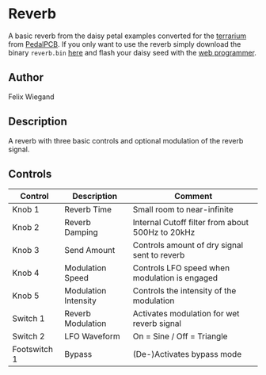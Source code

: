 # Reverb

A basic reverb from the daisy petal examples converted for the [terrarium](https://www.pedalpcb.com/product/pcb351/) from [PedalPCB](https://www.pedalpcb.com).
If you only want to use the reverb simply download the binary `reverb.bin` [here](https://github.com/fxwiegand/terrarium-reverb/releases) and flash your daisy seed with the [web programmer](https://electro-smith.github.io/Programmer/).

## Author

Felix Wiegand

## Description

A reverb with three basic controls and optional modulation of the reverb signal.

## Controls

| Control | Description | Comment |
| --- | --- | --- |
| Knob 1 | Reverb Time | Small room to near-infinite |
| Knob 2 | Reverb Damping | Internal Cutoff filter from about 500Hz to 20kHz |
| Knob 3 | Send Amount | Controls amount of dry signal sent to reverb |
| Knob 4 | Modulation Speed | Controls LFO speed when modulation is engaged |
| Knob 5 | Modulation Intensity | Controls the intensity of the modulation |
| Switch 1 | Reverb Modulation | Activates modulation for wet reverb signal |
| Switch 2 | LFO Waveform | On = Sine / Off = Triangle |
| Footswitch 1 | Bypass | (De-)Activates bypass mode |
